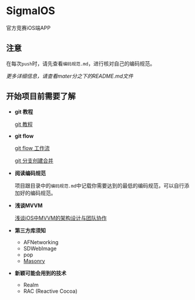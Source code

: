 # SigmaIOS
官方竞赛iOS端APP



## 注意

在每次`push`时，请先查看`编码规范.md`，进行核对自己的编码规范。

*更多详细信息，请查看mater分之下的README.md文件*


## 开始项目前需要了解
- **git 教程**

	[git 教程](http://www.liaoxuefeng.com/wiki/0013739516305929606dd18361248578c67b8067c8c017b000)

- **git flow**

    [git flow 工作流](http://blog.jobbole.com/76867/)
    
    [git 分支创建合并](http://www.liaoxuefeng.com/wiki/0013739516305929606dd18361248578c67b8067c8c017b000/001375840038939c291467cc7c747b1810aab2fb8863508000)

- **阅读编码规范**
   
    项目跟目录中的`编码规范.md`中记载你需要达到的最低的编码规范，可以自行添加好的编码规范。

- **浅谈MVVM**

    [浅谈iOS中MVVM的架构设计与团队协作](http://www.cocoachina.com/ios/20150122/10987.html)

- **第三方库须知**

    - AFNetworking
    - SDWebImage
    - pop
    - [Masonry](http://www.jianshu.com/p/10a250cc5018)

- **新颖可能会用到的技术**

    - Realm
    - RAC (Reactive Cocoa)
